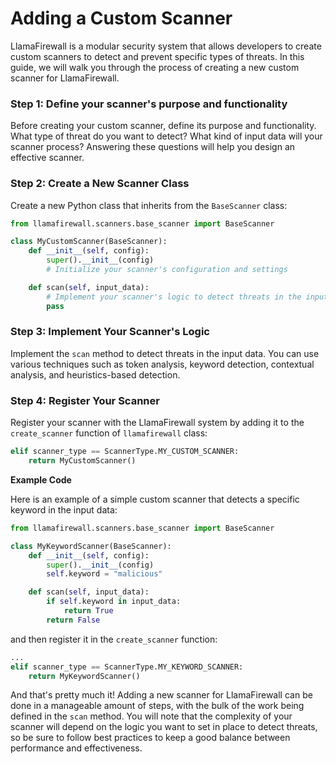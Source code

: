 # Adding a Custom Scanner

LlamaFirewall is a modular security system that allows developers to create custom scanners to detect and prevent specific types of threats. In this guide, we will walk you through the process of creating a new custom scanner for LlamaFirewall.

### Step 1: Define your scanner's purpose and functionality
Before creating your custom scanner, define its purpose and functionality. What type of threat do you want to detect? What kind of input data will your scanner process? Answering these questions will help you design an effective scanner.

### Step 2: Create a New Scanner Class

Create a new Python class that inherits from the `BaseScanner` class:
```python
from llamafirewall.scanners.base_scanner import BaseScanner

class MyCustomScanner(BaseScanner):
    def __init__(self, config):
        super().__init__(config)
        # Initialize your scanner's configuration and settings

    def scan(self, input_data):
        # Implement your scanner's logic to detect threats in the input data
        pass
```
### Step 3: Implement Your Scanner's Logic

Implement the `scan` method to detect threats in the input data. You can use various techniques such as token analysis, keyword detection, contextual analysis, and heuristics-based detection.

### Step 4: Register Your Scanner

Register your scanner with the LlamaFirewall system by adding it to the `create_scanner` function of `llamafirewall` class:
```python
elif scanner_type == ScannerType.MY_CUSTOM_SCANNER:
    return MyCustomScanner()
```

**Example Code**

Here is an example of a simple custom scanner that detects a specific keyword in the input data:
```python
from llamafirewall.scanners.base_scanner import BaseScanner

class MyKeywordScanner(BaseScanner):
    def __init__(self, config):
        super().__init__(config)
        self.keyword = "malicious"

    def scan(self, input_data):
        if self.keyword in input_data:
            return True
        return False
```
and then register it in the `create_scanner` function:
```python
...
elif scanner_type == ScannerType.MY_KEYWORD_SCANNER:
    return MyKeywordScanner()
```

And that's pretty much it! Adding a new scanner for LlamaFirewall can be done in a manageable amount of steps, with the bulk of the work being defined in the `scan` method. You will note that the complexity of your scanner will depend on the logic you want to set in place to detect threats, so be sure to follow best practices to keep a good balance between performance and effectiveness.
